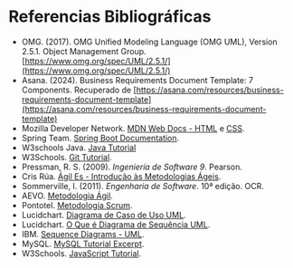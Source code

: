 # Referencias Bibliográficas

- OMG. (2017). OMG Unified Modeling Language (OMG UML), Version 2.5.1. Object Management Group. [https://www.omg.org/spec/UML/2.5.1/](https://www.omg.org/spec/UML/2.5.1/)
- Asana. (2024). Business Requirements Document Template: 7 Components. Recuperado de [https://asana.com/resources/business-requirements-document-template](https://asana.com/resources/business-requirements-document-template)
- Mozilla Developer Network. [MDN Web Docs - HTML](https://developer.mozilla.org/en-US/docs/Web/HTML) e [CSS](https://developer.mozilla.org/en-US/docs/Web/CSS).
- Spring Team. [Spring Boot Documentation](https://docs.spring.io/spring-boot/docs/current/reference/html/).
- W3schools Java. [Java Tutorial](https://www.w3schools.com/java/)
- W3Schools. [Git Tutorial](https://www.w3schools.com/git/).
- Pressman, R. S. (2009). *Ingeniería de Software 9*. Pearson.
- Cris Rúa. [Ágil Es - Introdução às Metodologias Ágeis](https://www.youtube.com/watch?v=16IoziutCZs&ab_channel=%C3%81gilEs-PorCrisR%C3%BAa).
- Sommerville, I. (2011). *Engenharia de Software*. 10ª edição. OCR.
- AEVO. [Metodologia Ágil](https://blog.aevo.com.br/metodologia-agil/).
- Pontotel. [Metodologia Scrum](https://www.pontotel.com.br/metodologia-scrum/).
- Lucidchart. [Diagrama de Caso de Uso UML](https://www.lucidchart.com/pages/pt/diagrama-de-caso-de-uso-uml#discoveryTop).
- Lucidchart. [O Que é Diagrama de Sequência UML](https://www.lucidchart.com/pages/pt/o-que-e-diagrama-de-sequencia-uml).
- IBM. [Sequence Diagrams - UML](https://www.ibm.com/docs/pt-br/rsm/7.5.0?topic=uml-sequence-diagrams).
- MySQL. [MySQL Tutorial Excerpt](https://dev.mysql.com/doc/mysql-tutorial-excerpt/8.0/en/).
- W3Schools. [JavaScript Tutorial](https://www.w3schools.com/js/).  

